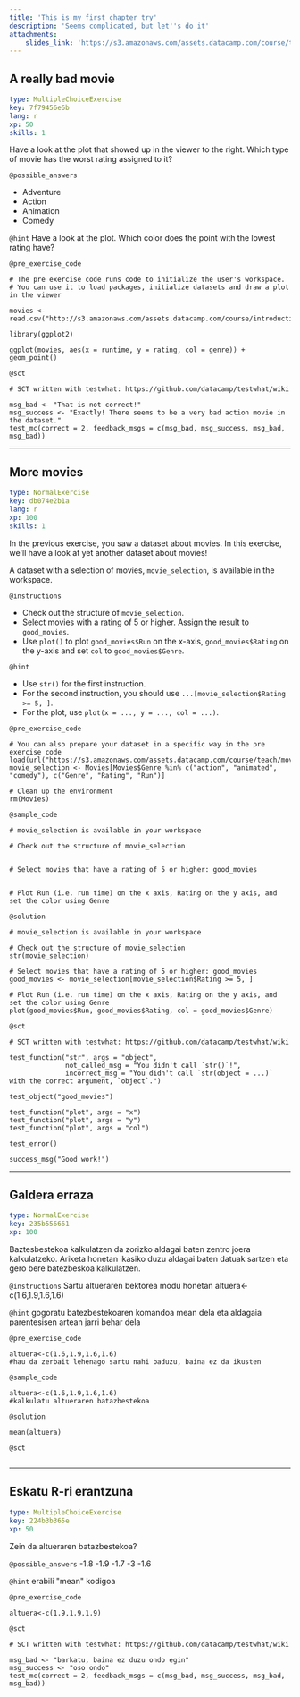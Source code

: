 ```yaml
---
title: 'This is my first chapter try'
description: 'Seems complicated, but let''s do it'
attachments:
    slides_link: 'https://s3.amazonaws.com/assets.datacamp.com/course/teach/slides_example.pdf'
---
```


## A really bad movie

```yaml
type: MultipleChoiceExercise
key: 7f79456e6b
lang: r
xp: 50
skills: 1
```

Have a look at the plot that showed up in the viewer to the right. Which type of movie has the worst rating assigned to it?

`@possible_answers`
- Adventure
- Action
- Animation
- Comedy

`@hint`
Have a look at the plot. Which color does the point with the lowest rating have?

`@pre_exercise_code`
```{r}
# The pre exercise code runs code to initialize the user's workspace.
# You can use it to load packages, initialize datasets and draw a plot in the viewer

movies <- read.csv("http://s3.amazonaws.com/assets.datacamp.com/course/introduction_to_r/movies.csv")

library(ggplot2)

ggplot(movies, aes(x = runtime, y = rating, col = genre)) + geom_point()
```

`@sct`
```{r}
# SCT written with testwhat: https://github.com/datacamp/testwhat/wiki

msg_bad <- "That is not correct!"
msg_success <- "Exactly! There seems to be a very bad action movie in the dataset."
test_mc(correct = 2, feedback_msgs = c(msg_bad, msg_success, msg_bad, msg_bad))
```

---

## More movies

```yaml
type: NormalExercise
key: db074e2b1a
lang: r
xp: 100
skills: 1
```

In the previous exercise, you saw a dataset about movies. In this exercise, we'll have a look at yet another dataset about movies!

A dataset with a selection of movies, `movie_selection`, is available in the workspace.

`@instructions`
- Check out the structure of `movie_selection`.
- Select movies with a rating of 5 or higher. Assign the result to `good_movies`.
- Use `plot()` to  plot `good_movies$Run` on the x-axis, `good_movies$Rating` on the y-axis and set `col` to `good_movies$Genre`.

`@hint`
- Use `str()` for the first instruction.
- For the second instruction, you should use `...[movie_selection$Rating >= 5, ]`.
- For the plot, use `plot(x = ..., y = ..., col = ...)`.

`@pre_exercise_code`
```{r}
# You can also prepare your dataset in a specific way in the pre exercise code
load(url("https://s3.amazonaws.com/assets.datacamp.com/course/teach/movies.RData"))
movie_selection <- Movies[Movies$Genre %in% c("action", "animated", "comedy"), c("Genre", "Rating", "Run")]

# Clean up the environment
rm(Movies)
```

`@sample_code`
```{r}
# movie_selection is available in your workspace

# Check out the structure of movie_selection


# Select movies that have a rating of 5 or higher: good_movies


# Plot Run (i.e. run time) on the x axis, Rating on the y axis, and set the color using Genre

```

`@solution`
```{r}
# movie_selection is available in your workspace

# Check out the structure of movie_selection
str(movie_selection)

# Select movies that have a rating of 5 or higher: good_movies
good_movies <- movie_selection[movie_selection$Rating >= 5, ]

# Plot Run (i.e. run time) on the x axis, Rating on the y axis, and set the color using Genre
plot(good_movies$Run, good_movies$Rating, col = good_movies$Genre)
```

`@sct`
```{r}
# SCT written with testwhat: https://github.com/datacamp/testwhat/wiki

test_function("str", args = "object",
              not_called_msg = "You didn't call `str()`!",
              incorrect_msg = "You didn't call `str(object = ...)` with the correct argument, `object`.")

test_object("good_movies")

test_function("plot", args = "x")
test_function("plot", args = "y")
test_function("plot", args = "col")

test_error()

success_msg("Good work!")
```

---

## Galdera erraza

```yaml
type: NormalExercise
key: 235b556661
xp: 100
```

Baztesbestekoa kalkulatzen da zorizko aldagai baten zentro joera kalkulatzeko. Ariketa honetan ikasiko duzu aldagai baten datuak sartzen eta gero bere batezbeskoa kalkulatzen.

`@instructions`
Sartu altueraren bektorea modu honetan
altuera<-c(1.6,1.9,1.6,1.6)

`@hint`
gogoratu batezbestekoaren komandoa mean dela eta aldagaia parentesisen artean jarri behar dela

>

`@pre_exercise_code`
```{r}
altuera<-c(1.6,1.9,1.6,1.6)
#hau da zerbait lehenago sartu nahi baduzu, baina ez da ikusten
```

`@sample_code`
```{r}
altuera<-c(1.6,1.9,1.6,1.6)
#kalkulatu altueraren batazbestekoa

```

`@solution`
```{r}
mean(altuera)
```

`@sct`
```{r}

```

---

## Eskatu R-ri erantzuna

```yaml
type: MultipleChoiceExercise
key: 224b3b365e
xp: 50
```

Zein da altueraren batazbestekoa?

`@possible_answers`
-1.8
-1.9
-1.7
-3
-1.6

`@hint`
erabili "mean" kodigoa

`@pre_exercise_code`
```{r}
altuera<-c(1.9,1.9,1.9)
```

`@sct`
```{r}
# SCT written with testwhat: https://github.com/datacamp/testwhat/wiki

msg_bad <- "barkatu, baina ez duzu ondo egin"
msg_success <- "oso ondo"
test_mc(correct = 2, feedback_msgs = c(msg_bad, msg_success, msg_bad, msg_bad))
```
